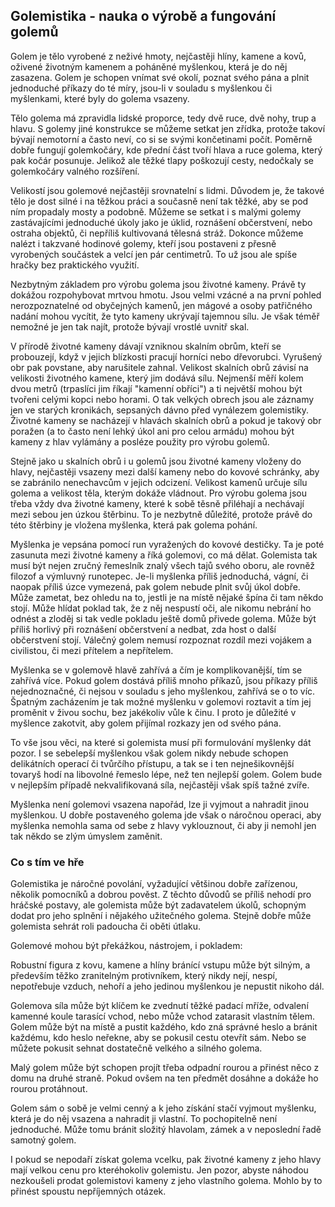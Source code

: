 ## Golemistika - nauka o výrobě a fungování golemů 

Golem je tělo vyrobené z neživé hmoty, nejčastěji hlíny, kamene a kovů, oživené životným kamenem a poháněné myšlenkou, která je do něj zasazena. Golem je schopen vnímat své okolí, poznat svého pána a plnit jednoduché příkazy do té míry, jsou-li v souladu s myšlenkou či myšlenkami, které byly do golema vsazeny. 

Tělo golema má zpravidla lidské proporce, tedy dvě ruce, dvě nohy, trup a hlavu. S golemy jiné konstrukce se můžeme setkat jen zřídka, protože takoví bývají nemotorní a často neví, co si se svými končetinami počít. Poměrně dobře fungují golemkočáry, kde přední část tvoří hlava a ruce golema, který pak kočár posunuje. Jelikož ale těžké tlapy poškozují cesty, nedočkaly se golemkočáry valného rozšíření. 

Velikostí jsou golemové nejčastěji srovnatelní s lidmi. Důvodem je, že takové tělo je dost silné i na těžkou práci a současně není tak těžké, aby se pod ním propadaly mosty a podobně. Můžeme se setkat i s malými golemy zastávajícími jednoduché úkoly jako je úklid, roznášení občerstvení, nebo ostraha objektů, či nepříliš kultivovaná tělesná stráž. Dokonce můžeme nalézt i takzvané hodinové golemy, kteří jsou postaveni z přesně vyrobených součástek a velcí jen pár centimetrů. To už jsou ale spíše hračky bez praktického využití. 

Nezbytným základem pro výrobu golema jsou životné kameny. Právě ty dokážou rozpohybovat mrtvou hmotu. Jsou velmi vzácné a na první pohled nerozpoznatelné od obyčejných kamenů, jen mágové a osoby patřičného nadání mohou vycítit, že tyto kameny ukrývají tajemnou sílu. Je však téměř nemožné je jen tak najít, protože bývají vrostlé uvnitř skal. 

V přírodě životné kameny dávají vzniknou skalním obrům, kteří se probouzejí, když v jejich blízkosti pracují horníci nebo dřevorubci. Vyrušený obr pak povstane, aby narušitele zahnal. Velikost skalních obrů závisí na velikosti životného kamene, který jim dodává sílu. Nejmenší měří kolem dvou metrů (trpaslíci jim říkají "kamenní obříci") a ti největší mohou být tvořeni celými kopci nebo horami. O tak velkých obrech jsou ale záznamy jen ve starých kronikách, sepsaných dávno před vynálezem golemistiky. Životné kameny se nacházejí v hlavách skalních obrů a pokud je takový obr poražen (a to často není lehký úkol ani pro celou armádu) mohou být kameny z hlav vylámány a posléze použity pro výrobu golemů. 

Stejně jako u skalních obrů i u golemů jsou životné kameny vloženy do hlavy, nejčastěji vsazeny mezi další kameny nebo do kovové schránky, aby se zabránilo nenechavcům v jejich odcizení. Velikost kamenů určuje sílu golema a velikost těla, kterým dokáže vládnout. Pro výrobu golema jsou třeba vždy dva životné kameny, které k sobě těsně přiléhají a nechávají mezi sebou jen úzkou štěrbinu. To je nezbytně důležité, protože právě do této štěrbiny je vložena myšlenka, která pak golema pohání. 

Myšlenka je vepsána pomocí run vyražených do kovové destičky. Ta je poté zasunuta mezi životné kameny a říká golemovi, co má dělat. Golemista tak musí být nejen zručný řemeslník znalý všech tajů svého oboru, ale rovněž filozof a výmluvný runotepec. Je-li myšlenka příliš jednoduchá, vágní, či naopak příliš úzce vymezená, pak golem nebude plnit svůj úkol dobře. Může zametat, bez ohledu na to, jestli je na místě nějaké špína či tam někdo stojí. Může hlídat poklad tak, že z něj nespustí oči, ale nikomu nebrání ho odnést a zloděj si tak vedle pokladu ještě domů přivede golema. Může být příliš horlivý při roznášení občerstvení a nedbat, zda host o další občerstvení stojí. Válečný golem nemusí rozpoznat rozdíl mezi vojákem a civilistou, či mezi přítelem a nepřítelem. 

Myšlenka se v golemově hlavě zahřívá a čím je komplikovanější, tím se zahřívá více. Pokud golem dostává příliš mnoho příkazů, jsou příkazy příliš nejednoznačné, či nejsou v souladu s jeho myšlenkou, zahřívá se o to víc. Špatným zacházením je tak možné myšlenku v golemovi roztavit a tím jej proměnit v živou sochu, bez jakékoliv vůle k činu. I proto je důležité v myšlence zakotvit, aby golem přijímal rozkazy jen od svého pána. 

To vše jsou věci, na které si golemista musí při formulování myšlenky dát pozor. I se sebelepší myšlenkou však golem nikdy nebude schopen delikátních operací či tvůrčího přístupu, a tak se i ten nejnešikovnější tovaryš hodí na libovolné řemeslo lépe, než ten nejlepší golem. Golem bude v nejlepším případě nekvalifikovaná síla, nejčastěji však spíš tažné zvíře. 

Myšlenka není golemovi vsazena napořád, lze ji vyjmout a nahradit jinou myšlenkou. U dobře postaveného golema jde však o náročnou operaci, aby myšlenka nemohla sama od sebe z hlavy vyklouznout, či aby ji nemohl jen tak někdo se zlým úmyslem zaměnit. 

### Co s tím ve hře 

Golemistika je náročné povolání, vyžadující většinou dobře zařízenou, několik pomocníků a dobrou pověst. Z těchto důvodů se příliš nehodí pro hráčské postavy, ale golemista může být zadavatelem úkolů, schopným dodat pro jeho splnění i nějakého užitečného golema. Stejně dobře může golemista sehrát roli padoucha či oběti útlaku. 

Golemové mohou být překážkou, nástrojem, i pokladem: 

Robustní figura z kovu, kamene a hlíny bránící vstupu může být silným, a především těžko zranitelným protivníkem, který nikdy nejí, nespí, nepotřebuje vzduch, nehoří a jeho jedinou myšlenkou je nepustit nikoho dál. 

Golemova síla může být klíčem ke zvednutí těžké padací mříže, odvalení kamenné koule tarasící vchod, nebo může vchod zatarasit vlastním tělem. Golem může být na místě a pustit každého, kdo zná správné heslo a bránit každému, kdo heslo neřekne, aby se pokusil cestu otevřít sám. Nebo se můžete pokusit sehnat dostatečně velkého a silného golema. 

Malý golem může být schopen projít třeba odpadní rourou a přinést něco z domu na druhé straně. Pokud ovšem na ten předmět dosáhne a dokáže ho rourou protáhnout. 

Golem sám o sobě je velmi cenný a k jeho získání stačí vyjmout myšlenku, která je do něj vsazena a nahradit ji vlastní. To pochopitelně není jednoduché. Může tomu bránit složitý hlavolam, zámek a v neposlední řadě samotný golem. 

I pokud se nepodaří získat golema vcelku, pak životné kameny z jeho hlavy mají velkou cenu pro kteréhokoliv golemistu. Jen pozor, abyste náhodou nezkoušeli prodat golemistovi kameny z jeho vlastního golema. Mohlo by to přinést spoustu nepříjemných otázek.
